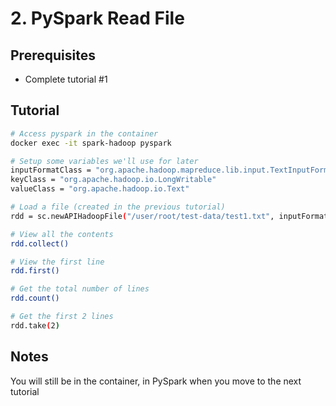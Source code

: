 # 2. PySpark Read File

## Prerequisites

- Complete tutorial #1

## Tutorial

```bash
# Access pyspark in the container
docker exec -it spark-hadoop pyspark

# Setup some variables we'll use for later
inputFormatClass = "org.apache.hadoop.mapreduce.lib.input.TextInputFormat"
keyClass = "org.apache.hadoop.io.LongWritable"
valueClass = "org.apache.hadoop.io.Text"

# Load a file (created in the previous tutorial)
rdd = sc.newAPIHadoopFile("/user/root/test-data/test1.txt", inputFormatClass, keyClass, valueClass)

# View all the contents
rdd.collect()

# View the first line
rdd.first()

# Get the total number of lines
rdd.count()

# Get the first 2 lines
rdd.take(2)
```

## Notes

You will still be in the container, in PySpark when you move to the next tutorial
